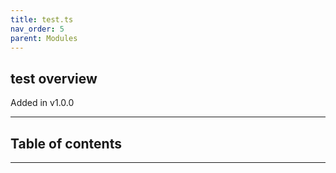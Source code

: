 ```yaml
---
title: test.ts
nav_order: 5
parent: Modules
---
```


## test overview

Added in v1.0.0

---

<h2 class="text-delta">Table of contents</h2>

---
